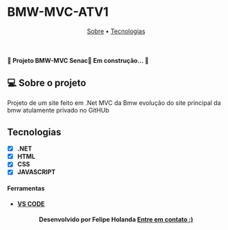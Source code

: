 # BMW-MVC-ATV1

<p align="center">
  <a href="#-sobre-o-projeto">Sobre</a> •
  <a href="#-Tecnologias">Tecnologias</a>
</p>
<br>

<p aling="center">
 <h4> 🚧 Projeto BMW-MVC Senac🚀 Em construção... 🚧
  </h4>

<!--Sobre o projeto-->
## 💻 Sobre o projeto

Projeto de um site feito em .Net MVC da Bmw evolução do site principal da bmw atulamente privado no GitHUb


## Tecnologias

- [x] **.NET**
- [x] **HTML**
- [x] **CSS**
- [x] **JAVASCRIPT**

#### Ferramentas
- [**VS CODE**](https://code.visualstudio.com/)


<h4 align=center>Desenvolvido por Felipe Holanda <a href="https://www.linkedin.com/in/felipe-holanda-de-freitas-3a91281a2/"> <strong>Entre em contato</strong> :)</a></a></h4>





